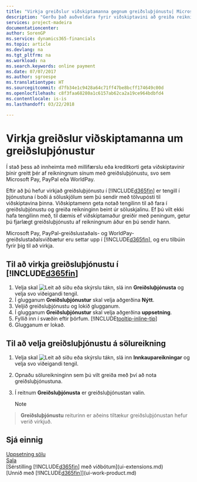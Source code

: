 ```yaml
---
title: "Virkja greiðslur viðskiptamanna gegnum greiðsluþjónustu| Microsoft Docs"
description: "Gerðu það auðveldara fyrir viðskiptavini að greiða reikninga sína með því að virkja greiðsluþjónustu."
services: project-madeira
documentationcenter: 
author: SorenGP
ms.service: dynamics365-financials
ms.topic: article
ms.devlang: na
ms.tgt_pltfrm: na
ms.workload: na
ms.search.keywords: online payment
ms.date: 07/07/2017
ms.author: sgroespe
ms.translationtype: HT
ms.sourcegitcommit: d7fb34e1c9428a64c71ff47be8bcff174649c00d
ms.openlocfilehash: c8f3faa68280a1c6157ab62ca2a19ce964bdbfd4
ms.contentlocale: is-is
ms.lasthandoff: 03/22/2018

---
```

# <a name="enable-customer-payments-through-payment-services"></a>Virkja greiðslur viðskiptamanna um greiðsluþjónustur
Í stað þess að innheimta með millifærslu eða kreditkorti geta viðskiptavinir þínir greitt þér af reikningnum sínum með greiðsluþjónustu, svo sem Microsoft Pay, PayPal eða WorldPay.  

Eftir að þú hefur virkjað greiðsluþjónustu í [!INCLUDE[d365fin](includes/d365fin_md.md)] er tengill í þjónustuna í boði á söluskjölum sem þú sendir með tölvupósti til viðskiptavina þinna. Viðskiptamenn geta notað tengilinn til að fara í greiðsluþjónustu og greiða reikninginn beint úr söluskjalinu. Ef þú vilt ekki hafa tengilinn með, til dæmis ef viðskiptamaður greiðir með peningum, getur þú fjarlægt greiðsluþjónustu af reikningnum áður en þú sendir hann.  

Microsoft Pay, PayPal-greiðslustaðals- og WorldPay-greiðslustaðalsviðbætur eru settar upp í [!INCLUDE[d365fin](includes/d365fin_md.md)], og eru tilbúin fyrir þig til að virkja.  

## <a name="to-enable-a-payment-service-in-included365finincludesd365finmdmd"></a>Til að virkja greiðsluþjónustu í [!INCLUDE[d365fin](includes/d365fin_md.md)]
1. Velja skal ![Leit að síðu eða skýrslu](media/ui-search/search_small.png "Leit að síðu eða skýrslu táknið") tákn, slá inn **Greiðsluþjónusta** og velja svo viðeigandi tengil.  
2. Í glugganum **Greiðsluþjónustur** skal velja aðgerðina **Nýtt**.  
3. Veljið greiðsluþjónustu og lokið glugganum.  
4. Í glugganum **Greiðsluþjónustur** skal velja aðgerðina **uppsetning**.  
5. Fyllið inn í svæðin eftir þörfum. [!INCLUDE[tooltip-inline-tip](includes/tooltip-inline-tip_md.md)]  
6. Glugganum er lokað.  

## <a name="to-select-a-payment-service-on-a-sales-invoice"></a>Til að velja greiðsluþjónustu á sölureikning
1. Velja skal ![Leit að síðu eða skýrslu](media/ui-search/search_small.png "Leit að síðu eða skýrslu táknið") tákn, slá inn **Innkaupareikningar** og velja svo viðeigandi tengil.  
2. Opnaðu sölureikninginn sem þú vilt greiða með því að nota greiðsluþjónustuna.  
3. Í reitnum **Greiðsluþjónusta** er greiðsluþjónustan valin.  

    > [!NOTE]  
>   **Greiðsluþjónustu** reiturinn er aðeins tiltækur greiðsluþjónustan hefur verið virkjuð.  

## <a name="see-also"></a>Sjá einnig  
[Uppsetning sölu](sales-setup-sales.md)  
[Sala](sales-manage-sales.md)  
[Sérstilling [!INCLUDE[d365fin](includes/d365fin_md.md)] með viðbótum](ui-extensions.md)  
[Unnið með [!INCLUDE[d365fin](includes/d365fin_md.md)]](ui-work-product.md)  

